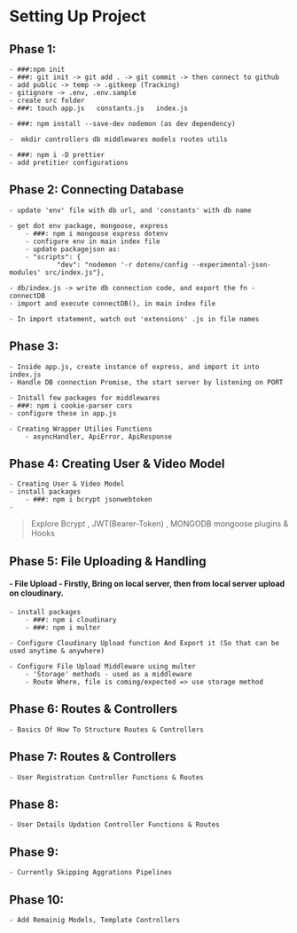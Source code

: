 # Setting Up Project

## Phase 1:
    - ###:npm init
    - ###: git init -> git add . -> git commit -> then connect to github
    - add public -> temp -> .gitkeep (Tracking)
    - gitignore -> .env, .env.sample
    - create src folder
    - ###: touch app.js   constants.js   index.js
    
    - ###: npm install --save-dev nodemon (as dev dependency)

    -  mkdir controllers db middlewares models routes utils

    - ###: npm i -D prettier
    - add pretitier configurations

## Phase 2: Connecting Database
    - update 'env' file with db url, and 'constants' with db name

    - get dot env package, mongoose, express
        - ###: npm i mongoose express dotenv
        - configure env in main index file
        - update packagejson as:
        - "scripts": {
                "dev": "nodemon '-r dotenv/config --experimental-json-modules' src/index.js"},
    
    - db/index.js -> write db connection code, and export the fn - connectDB
    - import and execute connectDB(), in main index file

    - In import statement, watch out 'extensions' .js in file names

## Phase 3: 
    - Inside app.js, create instance of express, and import it into index.js
    - Handle DB connection Promise, the start server by listening on PORT

    - Install few packages for middlewares
    - ###: npm i cookie-parser cors
    - configure these in app.js

    - Creating Wrapper Utilies Functions
        - asyncHandler, ApiError, ApiResponse


## Phase 4: Creating User & Video Model
    - Creating User & Video Model
    - install packages
        - ###: npm i bcrypt jsonwebtoken
    - 
> Explore Bcrypt , JWT(Bearer-Token) , MONGODB mongoose plugins & Hooks


## Phase 5: File Uploading & Handling
#### - File Upload - Firstly, Bring on local server, then from local server upload on cloudinary.
    - install packages
        - ###: npm i cloudinary
        - ###: npm i multer

    - Configure Cloudinary Upload function And Export it (So that can be used anytime & anywhere)

    - Configure File Upload Middleware using multer
        - 'Storage' methods - used as a middleware
        - Route Where, file is coming/expected => use storage method

## Phase 6: Routes & Controllers
    - Basics Of How To Structure Routes & Controllers

## Phase 7: Routes & Controllers
    - User Registration Controller Functions & Routes

## Phase 8: 
    - User Details Updation Controller Functions & Routes

## Phase 9:
    - Currently Skipping Aggrations Pipelines

## Phase 10:
    - Add Remainig Models, Template Controllers




